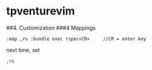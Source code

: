 # tpventurevim
##4. Customization
###4 Mappings
```
:map ,rs :bundle exec rspec<CR>     //CR = enter key
```
next time, set
```
,rs
```
